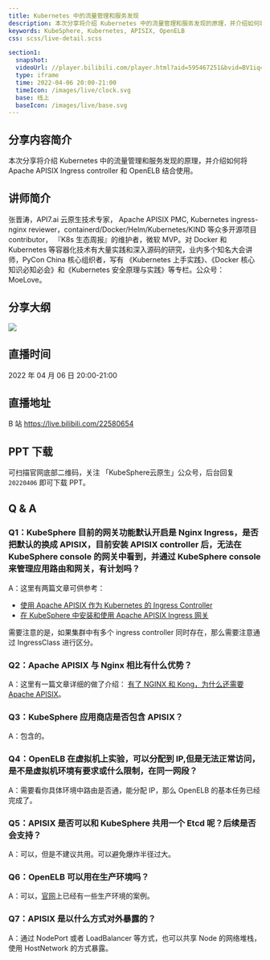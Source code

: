 ```yaml
---
title: Kubernetes 中的流量管理和服务发现
description: 本次分享将介绍 Kubernetes 中的流量管理和服务发现的原理，并介绍如何将 Apache APISIX Ingress controller 和 OpenELB 结合使用。
keywords: KubeSphere, Kubernetes, APISIX, OpenELB
css: scss/live-detail.scss

section1:
  snapshot: 
  videoUrl: //player.bilibili.com/player.html?aid=595467251&bvid=BV1iq4y1a78Q&cid=569257329&page=1&high_quality=1
  type: iframe
  time: 2022-04-06 20:00-21:00
  timeIcon: /images/live/clock.svg
  base: 线上
  baseIcon: /images/live/base.svg
---
```

## 分享内容简介

本次分享将介绍 Kubernetes 中的流量管理和服务发现的原理，并介绍如何将 Apache APISIX Ingress controller 和 OpenELB 结合使用。

## 讲师简介

张晋涛，API7.ai 云原生技术专家， Apache APISIX PMC, Kubernetes ingress-nginx reviewer，containerd/Docker/Helm/Kubernetes/KIND 等众多开源项目 contributor， 『K8s 生态周报』的维护者，微软 MVP。对 Docker 和 Kubernetes 等容器化技术有大量实践和深入源码的研究，业内多个知名大会讲师，PyCon China 核心组织者，写有 《Kubernetes 上手实践》、《Docker 核心知识必知必会》和《Kubernetes 安全原理与实践》等专栏。公众号：MoeLove。

## 分享大纲

![](https://pek3b.qingstor.com/kubesphere-community/images/k8s-apisix-openelb0406-live.png)

## 直播时间

2022 年 04 月 06 日 20:00-21:00

## 直播地址

B 站  https://live.bilibili.com/22580654

## PPT 下载

可扫描官网底部二维码，关注 「KubeSphere云原生」公众号，后台回复 `20220406` 即可下载 PPT。

## Q & A 

### Q1：KubeSphere 目前的网关功能默认开启是 Nginx Ingress，是否把默认的换成 APISIX，目前安装 APISIX controller 后，无法在 KubeSphere console 的网关中看到，并通过 KubeSphere console 来管理应用路由和网关，有计划吗？

A：这里有两篇文章可供参考：
- [使用 Apache APISIX 作为 Kubernetes 的 Ingress Controller](https://docs.kubesphere-carryon.top/zh/blogs/kubesphere-apacheapisix/)
- [在 KubeSphere 中安装和使用 Apache APISIX Ingress 网关](https://docs.kubesphere-carryon.top/zh/blogs/use-apache-apisix-ingress-in-kubesphere/)

需要注意的是，如果集群中有多个 ingress controller 同时存在，那么需要注意通过 IngressClass 进行区分。

### Q2：Apache APISIX 与 Nginx 相比有什么优势？

A：这里有一篇文章详细的做了介绍：
[有了 NGINX 和 Kong，为什么还需要 Apache APISIX](https://www.apiseven.com/blog/why-we-need-Apache-APISIX)。

### Q3：KubeSphere 应用商店是否包含 APISIX？

A：包含的。

### Q4：OpenELB 在虚拟机上实验，可以分配到 IP,但是无法正常访问，是不是虚拟机环境有要求或什么限制，在同一网段？

A：需要看你具体环境中路由是否通，能分配 IP，那么 OpenELB 的基本任务已经完成了。

### Q5：APISIX 是否可以和 KubeSphere 共用一个 Etcd 呢？后续是否会支持？


A：可以，但是不建议共用。可以避免爆炸半径过大。


### Q6：OpenELB 可以用在生产环境吗？


A：可以，[官网](https://openelb.github.io/)上已经有一些生产环境的案例。

### Q7：APISIX 是以什么方式对外暴露的？


A：通过 NodePort 或者 LoadBalancer 等方式，也可以共享 Node 的网络堆栈，使用 HostNetwork 的方式暴露。


